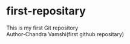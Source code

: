 # first-repositary
This is my first Git repository
<br>
Author-Chandra Vamshi(first github repositary)
